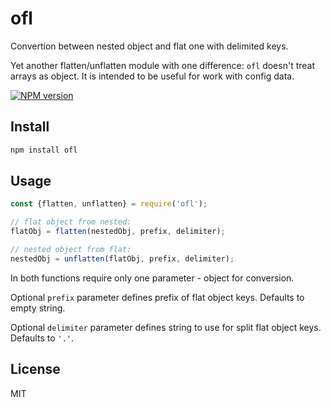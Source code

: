 # ofl

Convertion between nested object and flat one with delimited keys.

Yet another flatten/unflatten module with one difference: `ofl` doesn't treat arrays as object. It is intended to be useful for work with config data.

[![NPM version][npm-image]][npm-url]

## Install

```bash
npm install ofl
```

## Usage

```js
const {flatten, unflatten} = require('ofl');

// flat object from nested:
flatObj = flatten(nestedObj, prefix, delimiter);

// nested object from flat:
nestedObj = unflatten(flatObj, prefix, delimiter);
```

In both functions require only one parameter - object for conversion.

Optional `prefix` parameter defines prefix of flat object keys. Defaults to empty string.

Optional `delimiter` parameter defines string to use for split flat object keys. Defaults to `'.'`.

## License

MIT

[npm-url]: https://npmjs.org/package/ofl
[npm-image]: https://badge.fury.io/js/ofl.svg